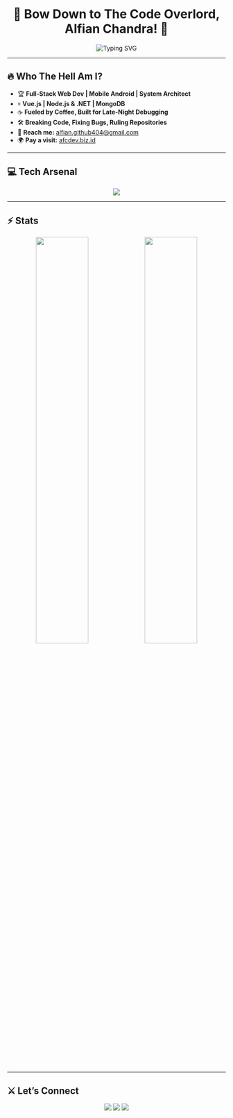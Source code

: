 <h1 align="center">🚀 Bow Down to The Code Overlord, Alfian Chandra! 🚀</h1>

<p align="center">
  <img src="https://readme-typing-svg.herokuapp.com?font=Fira+Code&size=24&pause=1000&color=FF0000&center=true&vCenter=true&width=700&lines=Full-Stack+Warrior;Vue.js+%26+Node.js+Supremacy;Architecting+Chaos+Into+Perfection" alt="Typing SVG" />
</p>

---

## 🔥 Who The Hell Am I?  
- 🏆 **Full-Stack Web Dev | Mobile Android | System Architect**
- 💀 **Vue.js | Node.js & .NET | MongoDB**
- ☕ **Fueled by Coffee, Built for Late-Night Debugging**
- 🛠️ **Breaking Code, Fixing Bugs, Ruling Repositories**
- 💌 **Reach me:** [alfian.github404@gmail.com](mailto:alfian.github404@gmail.com)
- 🌍 **Pay a visit:** [afcdev.biz.id](https://afcdev.biz.id)

---

## 💻 Tech Arsenal  
<p align="center">
  <img src="https://skillicons.dev/icons?i=vue,nodejs,dotnet,mongodb,express,bootstrap,tailwind,js,ts,linux,php,laravel,mysql,git,docker" />
</p>

---

## ⚡ Stats
<p align="center">
  <img width="49%" src="https://github-readme-stats.vercel.app/api?username=AlfianChandra&show_icons=true&theme=tokyonight" />
  <img width="49%" src="https://github-readme-streak-stats.herokuapp.com/?user=AlfianChandra&theme=tokyonight" />
</p>

---

## ⚔️ Let’s Connect  
<p align="center">
  <a href="mailto:alfian.github404@gmail.com"><img src="https://img.shields.io/badge/Gmail-red?style=for-the-badge&logo=gmail&logoColor=white"></a>
  <a href="https://afcdev.biz.id"><img src="https://img.shields.io/badge/Portfolio-333?style=for-the-badge&logo=google-chrome&logoColor=white"></a>
  <a href="https://github.com/AlfianChandra"><img src="https://img.shields.io/badge/GitHub-black?style=for-the-badge&logo=github&logoColor=white"></a>
</p>
